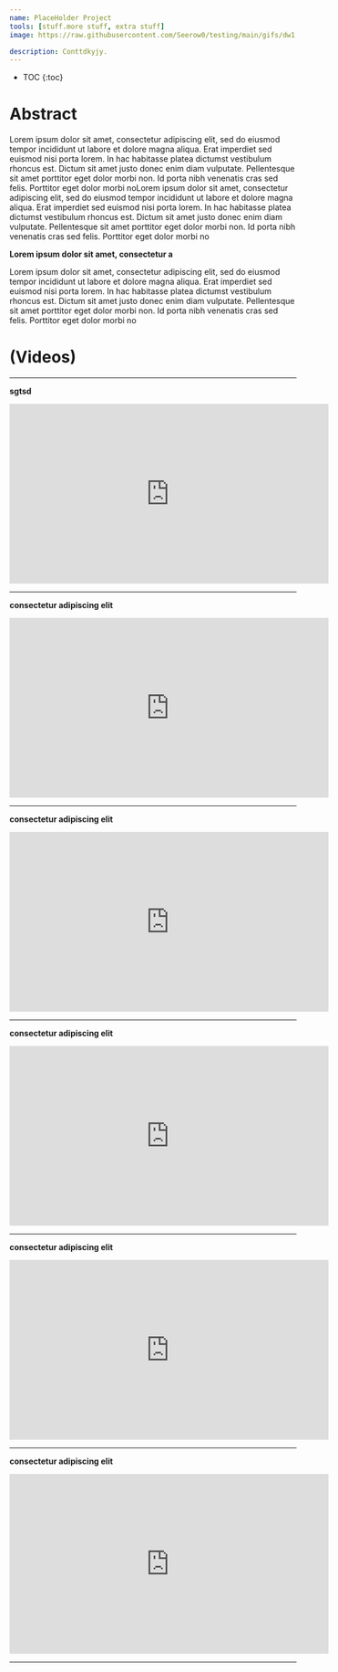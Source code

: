```yaml
---
name: PlaceHolder Project
tools: [stuff.more stuff, extra stuff]
image: https://raw.githubusercontent.com/Seerow0/testing/main/gifs/dw1.gif

description: Conttdkyjy.
---
```


<!-- to embed a video, first get the embed link from youtube and follow the formoat below, also edit this later to provide an exampple you lazybutt-->
* TOC
{:toc}

# Abstract

Lorem ipsum dolor sit amet, consectetur adipiscing elit, sed do eiusmod tempor incididunt ut labore et dolore magna aliqua. Erat imperdiet sed euismod nisi porta lorem. In hac habitasse platea dictumst vestibulum rhoncus est. Dictum sit amet justo donec enim diam vulputate. Pellentesque sit amet porttitor eget dolor morbi non. Id porta nibh venenatis cras sed felis. Porttitor eget dolor morbi noLorem ipsum dolor sit amet, consectetur adipiscing elit, sed do eiusmod tempor incididunt ut labore et dolore magna aliqua. Erat imperdiet sed euismod nisi porta lorem. In hac habitasse platea dictumst vestibulum rhoncus est. Dictum sit amet justo donec enim diam vulputate. Pellentesque sit amet porttitor eget dolor morbi non. Id porta nibh venenatis cras sed felis. Porttitor eget dolor morbi no

**Lorem ipsum dolor sit amet, consectetur a**

Lorem ipsum dolor sit amet, consectetur adipiscing elit, sed do eiusmod tempor incididunt ut labore et dolore magna aliqua. Erat imperdiet sed euismod nisi porta lorem. In hac habitasse platea dictumst vestibulum rhoncus est. Dictum sit amet justo donec enim diam vulputate. Pellentesque sit amet porttitor eget dolor morbi non. Id porta nibh venenatis cras sed felis. Porttitor eget dolor morbi no
# (Videos)

---

**sgtsd**
<iframe width="560" height="315" src="https://www.youtube.com/embed/MoJH7ynzV3I?si=Wz4onroNHGYSVXB0" title="YouTube video player" frameborder="0" allow="accelerometer; autoplay; clipboard-write; encrypted-media; gyroscope; picture-in-picture; web-share" allowfullscreen></iframe>

---

**consectetur adipiscing elit**
<iframe width="560" height="315" align="middle" src="https://www.youtube.com/embed/z2TQiBxfes8" frameborder="0" allow="accelerometer; autoplay; clipboard-write; encrypted-media; gyroscope; picture-in-picture" allowfullscreen></iframe>

---

**consectetur adipiscing elit**
<iframe width="560" height="315" align="middle" src="https://www.youtube.com/embed/jVuarIHhB2E" frameborder="0" allow="accelerometer; autoplay; clipboard-write; encrypted-media; gyroscope; picture-in-picture" allowfullscreen></iframe>

---

**consectetur adipiscing elit**
<iframe width="560" height="315" align="middle" src="https://www.youtube.com/embed/puwA0zmrOlI" frameborder="0" allow="accelerometer; autoplay; clipboard-write; encrypted-media; gyroscope; picture-in-picture" allowfullscreen></iframe>

---

**consectetur adipiscing elit**
<iframe width="560" height="315" align="middle" src="https://www.youtube.com/embed/BEpcV4U-CsI" frameborder="0" allow="accelerometer; autoplay; clipboard-write; encrypted-media; gyroscope; picture-in-picture" allowfullscreen></iframe>

---

**consectetur adipiscing elit**
<iframe width="560" height="315" align="middle" src="https://www.youtube.com/embed/gIVJBudU4Do" frameborder="0" allow="accelerometer; autoplay; clipboard-write; encrypted-media; gyroscope; picture-in-picture" allowfullscreen></iframe>

---

